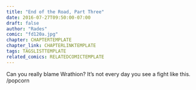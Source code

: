 ```yaml
---
title: "End of the Road, Part Three"
date: 2016-07-27T09:50:00-07:00
draft: false
author: "Rades"
comic: "fd120a.jpg"
chapter: CHAPTERTEMPLATE
chapter_link: CHAPTERLINKTEMPLATE
tags: TAGSLISTTEMPLATE
related_comics: RELATEDCOMICTEMPLATE
---
```


Can you really blame Wrathion? It’s not every day you see a fight like this.  /popcorn

